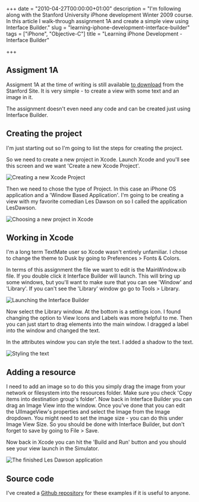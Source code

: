+++
date = "2010-04-27T00:00:00+01:00"
description = "I'm following along with the Stanford University iPhone development Winter 2009 course. In this article I walk-through assignment 1A and create a simple view using Interface Builder."
slug = "learning-iphone-development-interface-builder"
tags = ["iPhone", "Objective-C"]
title = "Learning iPhone Development - Interface Builder"

+++

## Assigment 1A

Assigment 1A at the time of writing is still available [to download][1] from the Stanford Site. It is very simple - to create a view with some text and an image in it. 

The assignment doesn't even need any code and can be created just using Interface Builder. 

## Creating the project

I'm just starting out so I'm going to list the steps for creating the project. 

So we need to create a new project in Xcode. Launch Xcode and you'll see this screen and we want 'Create a new Xcode Project'.

![Creating a new Xcode Project][3] 

Then we need to chose the type of Project. In this case an iPhone OS application and a 'Window Based Application'. I'm going to be creating a view with my favorite comedian Les Dawson on so I called the application LesDawson.

![Choosing a new project in Xcode][4] 

## Working in Xcode

I'm a long term TextMate user so Xcode wasn't entirely unfamiliar. I chose to change the theme to Dusk by going to Preferences > Fonts & Colors.

In terms of this assignment the file we want to edit is the MainWindow.xib file. If you double click it Interface Builder will launch. This will bring up some windows, but you'll want to make sure that you can see 'Window' and 'Library'. If you can't see the 'Library' window go go to Tools > Library.

![Launching the Interface Builder][5] 

Now select the Library window. At the bottom is a settings icon. I found changing the option to View Icons and Labels was more helpful to me. Then you can just start to drag elements into the main window. I dragged a label into the window and changed the text. 

In the attributes window you can style the text. I added a shadow to the text.  

![Styling the text][6] 

## Adding a resource

I need to add an image so to do this you simply drag the image from your network or filesystem into the resources folder. Make sure you check 'Copy items into destination group's folder'. Now back in Interface Builder you can drag an Image View into the window. Once you've done that you can edit the UIImageView's properties and select the Image from the Image dropdown. You might need to set the image size - you can do this under Image View Size. So you should be done with Interface Builder, but don't forget to save by going to File > Save.

Now back in Xcode you can hit the 'Build and Run' button and you should see your view launch in the Simulator. 

![The finished Les Dawson application][7]


## Source code

I've created a [Github repository][2] for these examples if it is useful to anyone. 

[1]: http://www.stanford.edu/class/cs193p/cgi-bin/drupal/system/files/assignments/Assignment1A_0.pdf
[2]: http://github.com/shapeshed/StanfordExamples
[3]: /images/articles/assignment_1a_choose_project.png
[4]: /images/articles/assignment_1a_select_project.png
[5]: /images/articles/assignment_1a_main_window.png
[6]: /images/articles/assignement_1a_label_attributes.png
[7]: /images/articles/assignment_1a_application.png
